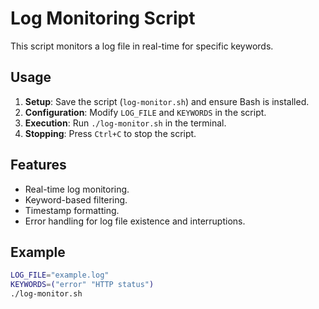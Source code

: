 # Log Monitoring Script

This script monitors a log file in real-time for specific keywords.

## Usage

1. **Setup**: Save the script (`log-monitor.sh`) and ensure Bash is installed.
2. **Configuration**: Modify `LOG_FILE` and `KEYWORDS` in the script.
3. **Execution**: Run `./log-monitor.sh` in the terminal.
4. **Stopping**: Press `Ctrl+C` to stop the script.

## Features

- Real-time log monitoring.
- Keyword-based filtering.
- Timestamp formatting.
- Error handling for log file existence and interruptions.

## Example

```bash
LOG_FILE="example.log"
KEYWORDS=("error" "HTTP status")
./log-monitor.sh
